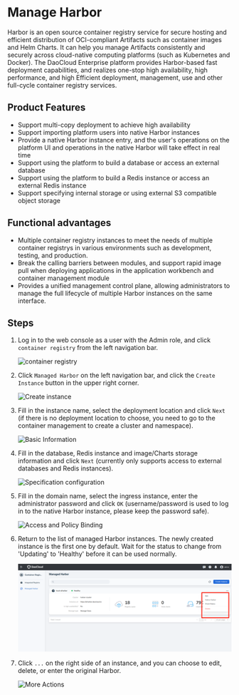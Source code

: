 # Manage Harbor

Harbor is an open source container registry service for secure hosting and efficient distribution of OCI-compliant Artifacts such as container images and Helm Charts. It can help you manage Artifacts consistently and securely across cloud-native computing platforms (such as Kubernetes and Docker). The DaoCloud Enterprise platform provides Harbor-based fast deployment capabilities, and realizes one-stop high availability, high performance, and high Efficient deployment, management, use and other full-cycle container registry services.

## Product Features

- Support multi-copy deployment to achieve high availability
- Support importing platform users into native Harbor instances
- Provide a native Harbor instance entry, and the user's operations on the platform UI and operations in the native Harbor will take effect in real time
- Support using the platform to build a database or access an external database
- Support using the platform to build a Redis instance or access an external Redis instance
- Support specifying internal storage or using external S3 compatible object storage

## Functional advantages

- Multiple container registry instances to meet the needs of multiple container registrys in various environments such as development, testing, and production.
- Break the calling barriers between modules, and support rapid image pull when deploying applications in the application workbench and container management module
- Provides a unified management control plane, allowing administrators to manage the full lifecycle of multiple Harbor instances on the same interface.

## Steps

1. Log in to the web console as a user with the Admin role, and click `container registry` from the left navigation bar.

    ![container registry](images/hosted01.png)

1. Click `Managed Harbor` on the left navigation bar, and click the `Create Instance` button in the upper right corner.

    ![Create instance](images/hosted02.png)

1. Fill in the instance name, select the deployment location and click `Next` (if there is no deployment location to choose, you need to go to the container management to create a cluster and namespace).

    ![Basic Information](images/hosted03.png)

1. Fill in the database, Redis instance and image/Charts storage information and click `Next` (currently only supports access to external databases and Redis instances).

    ![Specification configuration](images/hosted04.png)

1. Fill in the domain name, select the ingress instance, enter the administrator password and click `OK` (username/password is used to log in to the native Harbor instance, please keep the password safe).

    ![Access and Policy Binding](images/hosted05.png)

1. Return to the list of managed Harbor instances. The newly created instance is the first one by default. Wait for the status to change from 'Updating' to 'Healthy' before it can be used normally.

    ![Instance list](images/hosted06.png)

1. Click `...` on the right side of an instance, and you can choose to edit, delete, or enter the original Harbor.

    ![More Actions](images/hosted07.png)